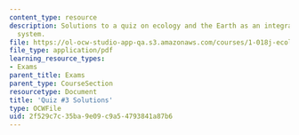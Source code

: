 ```yaml
---
content_type: resource
description: Solutions to a quiz on ecology and the Earth as an integrated dynamic
  system.
file: https://ol-ocw-studio-app-qa.s3.amazonaws.com/courses/1-018j-ecology-i-the-earth-system-fall-2009/2f529c7c35ba9e09c9a54793841a87b6_MIT1_018JF09_exam_3.pdf
file_type: application/pdf
learning_resource_types:
- Exams
parent_title: Exams
parent_type: CourseSection
resourcetype: Document
title: 'Quiz #3 Solutions'
type: OCWFile
uid: 2f529c7c-35ba-9e09-c9a5-4793841a87b6
---
```

